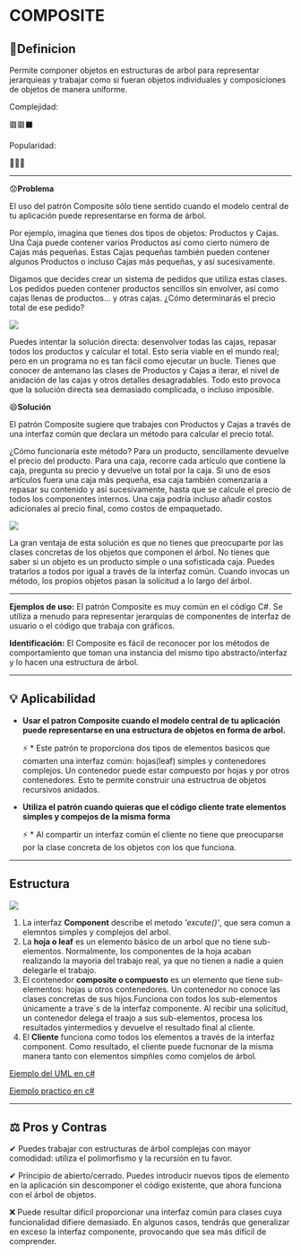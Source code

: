 # **COMPOSITE**
## 📖Definicion

Permite componer objetos en estructuras de arbol para representar jerarquieas y trabajar como si fueran objetos individuales y composiciones de objetos de manera uniforme.

Complejidad:

🟥🟥⬛

Popularidad:

💚💚🖤

***
😟**Problema** 

El uso del patrón Composite sólo tiene sentido cuando el modelo central de tu aplicación puede representarse en forma de árbol.

Por ejemplo, imagina que tienes dos tipos de objetos: Productos y Cajas. Una Caja puede contener varios Productos así como cierto número de Cajas más pequeñas. Estas Cajas pequeñas también pueden contener algunos Productos o incluso Cajas más pequeñas, y así sucesivamente.

Digamos que decides crear un sistema de pedidos que utiliza estas clases. Los pedidos pueden contener productos sencillos sin envolver, así como cajas llenas de productos... y otras cajas. ¿Cómo determinarás el precio total de ese pedido?


![](https://refactoring.guru/images/patterns/diagrams/composite/problem-es.png)

Puedes intentar la solución directa: desenvolver todas las cajas, repasar todos los productos y calcular el total. Esto sería viable en el mundo real; pero en un programa no es tan fácil como ejecutar un bucle. Tienes que conocer de antemano las clases de Productos y Cajas a iterar, el nivel de anidación de las cajas y otros detalles desagradables. Todo esto provoca que la solución directa sea demasiado complicada, o incluso imposible.

😄**Solución** 

El patrón Composite sugiere que trabajes con Productos y Cajas a través de una interfaz común que declara un método para calcular el precio total.

¿Cómo funcionaría este método? Para un producto, sencillamente devuelve el precio del producto. Para una caja, recorre cada artículo que contiene la caja, pregunta su precio y devuelve un total por la caja. Si uno de esos artículos fuera una caja más pequeña, esa caja también comenzaría a repasar su contenido y así sucesivamente, hasta que se calcule el precio de todos los componentes internos. Una caja podría incluso añadir costos adicionales al precio final, como costos de empaquetado.

![](https://refactoring.guru/images/patterns/content/composite/composite-comic-1-es.png)

La gran ventaja de esta solución es que no tienes que preocuparte por las clases concretas de los objetos que componen el árbol. No tienes que saber si un objeto es un producto simple o una sofisticada caja. Puedes tratarlos a todos por igual a través de la interfaz común. Cuando invocas un método, los propios objetos pasan la solicitud a lo largo del árbol.

***

**Ejemplos de uso:** El patrón Composite es muy común en el código C#. Se utiliza a menudo para representar jerarquías de componentes de interfaz de usuario o el código que trabaja con gráficos.

**Identificación:** El Composite es fácil de reconocer por los métodos de comportamiento que toman una instancia del mismo tipo abstracto/interfaz y lo hacen una estructura de árbol.
* * * * *
## 💡 Aplicabilidad

*  **Usar el patron Composite cuando el modelo central de tu aplicación puede representarse en una estructura de objetos en forma de arbol.**

   ⚡ *  Este patrón te proporciona dos tipos de elementos basicos que comarten una interfaz común: hojas(leaf) simples y contenedores complejos. Un contenedor puede estar compuesto por hojas y por otros contenedores. Esto te permite construir una estructrua de objetos recursivos anidados.

* **Utiliza el patrón cuando quieras que el código cliente trate elementos simples y compejos de la misma forma**

   ⚡ *  Al compartir un interfaz común el cliente no tiene que preocuparse por la clase concreta de los objetos con los que funciona.
* * * * *
## Estructura

![](https://refactoring.guru/images/patterns/diagrams/composite/structure-es.png)

1. La interfaz **Component** describe el metodo *'excute()'*, que sera comun a elemntos simples y complejos del arbol.
2. La **hoja o leaf** es un elemento básico de un arbol que no tiene sub-elementos. Normalmente, los componentes de la hoja acaban realizando la mayoria del trabajo real, ya que no tienen a nadie a quien delegarle el trabajo.
3. El contenedor **composite o compuesto** es un elemento que tiene sub-elementos: hojas u otros contenedores. Un contenedor no conoce las clases concretas de sus hijos.Funciona con todos los sub-elementos únicamente a trave´s de la interfaz componente. Al recibir una solicitud, un contenedor  delega el traajo a sus sub-elementos, procesa los resultados yintermedios y devuelve el resultado final al cliente.
4. El **Cliente** funciona como todos los elementos a través de la interfaz component. Como resultado, el cliente puede fucnonar de la misma manera tanto con elementos simpñles como comjelos de árbol.


[Ejemplo del UML en c#](CodeExample\Composite\Component.cs)

[Ejemplo practico en c#](CodeExample\CompositeExample\INode.cs)

* * * * *
## ⚖ Pros y Contras

✔ Puedes trabajar con estructuras de árbol complejas con mayor comodidad: utiliza el polimorfismo y la recursión en tu favor.

✔ Principio de abierto/cerrado. Puedes introducir nuevos tipos de elemento en la aplicación sin descomponer el código existente, que ahora funciona con el árbol de objetos. 

❌ Puede resultar difícil proporcionar una interfaz común para clases cuya funcionalidad difiere demasiado. En algunos casos, tendrás que generalizar en exceso la interfaz componente, provocando que sea más difícil de comprender.

